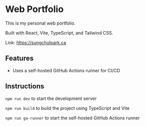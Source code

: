 # Web Portfolio

This is my personal web portfolio.

Built with React, Vite, TypeScript, and Tailwind CSS.

Link: https://sungchulpark.ca

## Features

- Uses a self-hosted GitHub Actions runner for CI/CD

## Instructions

`npm run dev` to start the development server

`npm run build` to build the project using TypeScript and Vite

`npm run ga-runner` to start the self-hosted GitHub Actions runner

